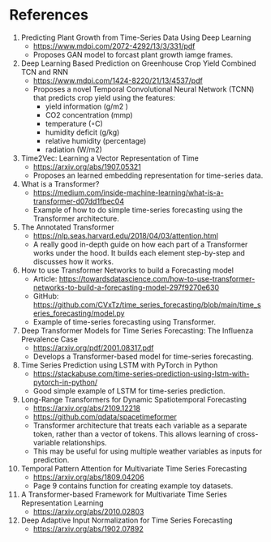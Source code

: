 # References

1. Predicting Plant Growth from Time-Series Data Using Deep Learning
    - <https://www.mdpi.com/2072-4292/13/3/331/pdf>
    - Proposes GAN model to forcast plant growth iamge frames.
2. Deep Learning Based Prediction on Greenhouse Crop Yield Combined TCN and RNN
    - <https://www.mdpi.com/1424-8220/21/13/4537/pdf>
    - Proposes a novel Temporal Convolutional Neural Network (TCNN) that predicts crop yield using the features:
      - yield information (g/m2 )
      - CO2 concentration (mmp)
      - temperature (◦C)
      - humidity deficit (g/kg)
      - relative humidity (percentage)
      - radiation (W/m2)
3. Time2Vec: Learning a Vector Representation of Time
    - <https://arxiv.org/abs/1907.05321>
    - Proposes an learned embedding representation for time-series data.
4. What is a Transformer?
    - <https://medium.com/inside-machine-learning/what-is-a-transformer-d07dd1fbec04>
    - Example of how to do simple time-series forecasting using the Transformer architecture.
5. The Annotated Transformer
    - <https://nlp.seas.harvard.edu/2018/04/03/attention.html>
    - A really good in-depth guide on how each part of a Transformer works under the hood. It builds each element step-by-step and discusses how it works.
6. How to use Transformer Networks to build a Forecasting model
    - Article: <https://towardsdatascience.com/how-to-use-transformer-networks-to-build-a-forecasting-model-297f9270e630>
    - GitHub: <https://github.com/CVxTz/time_series_forecasting/blob/main/time_series_forecasting/model.py>
    - Example of time-series forecasting using Transformer.
7. Deep Transformer Models for Time Series Forecasting: The Influenza Prevalence Case
    - <https://arxiv.org/pdf/2001.08317.pdf>
    - Develops a Transformer-based model for time-series forecasting.
8. Time Series Prediction using LSTM with PyTorch in Python
    - <https://stackabuse.com/time-series-prediction-using-lstm-with-pytorch-in-python/>
    - Good simple example of LSTM for time-series prediction.
9. Long-Range Transformers for Dynamic Spatiotemporal Forecasting
    - <https://arxiv.org/abs/2109.12218>
    - <https://github.com/qdata/spacetimeformer>
    - Transformer architecture that treats each variable as a separate token, rather than a vector of tokens. This allows learning of cross-variable relationships.
    - This may be useful for using multiple weather variables as inputs for prediction.
10. Temporal Pattern Attention for Multivariate Time Series Forecasting
    - <https://arxiv.org/abs/1809.04206>
    - Page 9 contains function for creating example toy datasets.
11. A Transformer-based Framework for Multivariate Time Series Representation Learning
    - <https://arxiv.org/abs/2010.02803>
12. Deep Adaptive Input Normalization for Time Series Forecasting
    - <https://arxiv.org/abs/1902.07892>